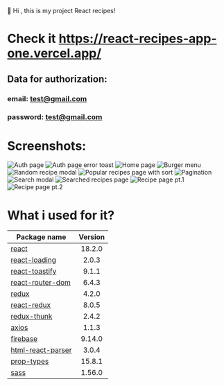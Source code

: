 👋 Hi , this is my project React recipes!
# Check it https://react-recipes-app-one.vercel.app/

## Data for authorization:
### email: test@gmail.com
### password: test@gmail.com

# Screenshots:

![](https://ibb.co/N36wbzL "Auth page")
![](https://ibb.co/yNjpWXZ "Auth page error toast")
![](https://ibb.co/YZwmXZY "Home page")
![](https://ibb.co/8MQWgM5 "Burger menu")
![](https://ibb.co/x3Jpw9w "Random recipe modal")
![](https://ibb.co/zm9WcXq "Popular recipes page with sort")
![](https://ibb.co/dbw4WN3 "Pagination")
![](https://ibb.co/cFHMKhK "Search modal")
![](https://ibb.co/Cs3sYfK "Searched recipes page")
![](https://ibb.co/hcQRdhR "Recipe page pt.1")
![](https://ibb.co/qC6bNsn "Recipe page pt.2")

# What i used for it?

| Package name                                                        | Version  |
| --------------------------------------------------------------------|:--------:|
|[react](https://www.npmjs.com/package/react)                         | 18.2.0   |
|[react-loading](https://www.npmjs.com/package/react-loading)         | 2.0.3    |
|[react-toastify](https://www.npmjs.com/package/react-toastify)       | 9.1.1    |
|[react-router-dom](https://www.npmjs.com/package/react-router-dom)   | 6.4.3    |
|[redux](https://www.npmjs.com/package/redux)                         | 4.2.0    |  
|[react-redux](https://www.npmjs.com/package/react-redux)             | 8.0.5    | 
|[redux-thunk](https://www.npmjs.com/package/redux-thunk)             | 2.4.2    | 
|[axios](https://www.npmjs.com/package/axios)                         | 1.1.3    | 
|[firebase](https://www.npmjs.com/package/firebase)                   | 9.14.0   | 
|[html-react-parser](https://www.npmjs.com/package/html-react-parser) | 3.0.4    |
|[prop-types](https://www.npmjs.com/package/prop-types)               | 15.8.1   |
|[sass](https://www.npmjs.com/package/sass)                           | 1.56.0   |
